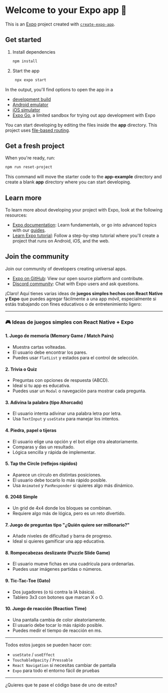 # Welcome to your Expo app 👋

This is an [Expo](https://expo.dev) project created with [`create-expo-app`](https://www.npmjs.com/package/create-expo-app).

## Get started

1. Install dependencies

   ```bash
   npm install
   ```

2. Start the app

   ```bash
    npx expo start
   ```

In the output, you'll find options to open the app in a

- [development build](https://docs.expo.dev/develop/development-builds/introduction/)
- [Android emulator](https://docs.expo.dev/workflow/android-studio-emulator/)
- [iOS simulator](https://docs.expo.dev/workflow/ios-simulator/)
- [Expo Go](https://expo.dev/go), a limited sandbox for trying out app development with Expo

You can start developing by editing the files inside the **app** directory. This project uses [file-based routing](https://docs.expo.dev/router/introduction).

## Get a fresh project

When you're ready, run:

```bash
npm run reset-project
```

This command will move the starter code to the **app-example** directory and create a blank **app** directory where you can start developing.

## Learn more

To learn more about developing your project with Expo, look at the following resources:

- [Expo documentation](https://docs.expo.dev/): Learn fundamentals, or go into advanced topics with our [guides](https://docs.expo.dev/guides).
- [Learn Expo tutorial](https://docs.expo.dev/tutorial/introduction/): Follow a step-by-step tutorial where you'll create a project that runs on Android, iOS, and the web.

## Join the community

Join our community of developers creating universal apps.

- [Expo on GitHub](https://github.com/expo/expo): View our open source platform and contribute.
- [Discord community](https://chat.expo.dev): Chat with Expo users and ask questions.


¡Claro! Aquí tienes varias ideas de **juegos simples hechos con React Native y Expo** que puedes agregar fácilmente a una app móvil, especialmente si estás trabajando con fines educativos o de entretenimiento ligero:

---

### 🎮 **Ideas de juegos simples con React Native + Expo**

#### 1. **Juego de memoria (Memory Game / Match Pairs)**

* Muestra cartas volteadas.
* El usuario debe encontrar los pares.
* Puedes usar `FlatList` y estados para el control de selección.

#### 2. **Trivia o Quiz**

* Preguntas con opciones de respuesta (ABCD).
* Ideal si tu app es educativa.
* Puedes usar un `Modal` o navegación para mostrar cada pregunta.

#### 3. **Adivina la palabra (tipo Ahorcado)**

* El usuario intenta adivinar una palabra letra por letra.
* Usa `TextInput` y `useState` para manejar los intentos.

#### 4. **Piedra, papel o tijeras**

* El usuario elige una opción y el bot elige otra aleatoriamente.
* Comparas y das un resultado.
* Lógica sencilla y rápida de implementar.

#### 5. **Tap the Circle (reflejos rápidos)**

* Aparece un círculo en distintas posiciones.
* El usuario debe tocarlo lo más rápido posible.
* Usa `Animated` y `PanResponder` si quieres algo más dinámico.

#### 6. **2048 Simple**

* Un grid de 4x4 donde los bloques se combinan.
* Requiere algo más de lógica, pero es un reto divertido.

#### 7. **Juego de preguntas tipo "¿Quién quiere ser millonario?"**

* Añade niveles de dificultad y barra de progreso.
* Ideal si quieres gamificar una app educativa.

#### 8. **Rompecabezas deslizante (Puzzle Slide Game)**

* El usuario mueve fichas en una cuadrícula para ordenarlas.
* Puedes usar imágenes partidas o números.

#### 9. **Tic-Tac-Toe (Gato)**

* Dos jugadores (o tú contra la IA básica).
* Tablero 3x3 con botones que marcan X o O.

#### 10. **Juego de reacción (Reaction Time)**

* Una pantalla cambia de color aleatoriamente.
* El usuario debe tocar lo más rápido posible.
* Puedes medir el tiempo de reacción en ms.

---

Todos estos juegos se pueden hacer con:

* `useState` / `useEffect`
* `TouchableOpacity` / `Pressable`
* `React Navigation` si necesitas cambiar de pantalla
* `Expo` para todo el entorno fácil de pruebas

---

¿Quieres que te pase el código base de uno de estos?

